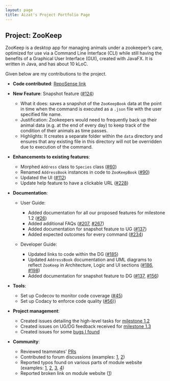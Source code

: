 ```yaml
---
layout: page
title: Aizat's Project Portfolio Page
---
```


## Project: ZooKeep

ZooKeep is a desktop app for managing animals under a zookeeper’s care, optimized for use via a Command Line Interface (CLI) while still having the benefits of a Graphical User Interface (GUI), created with JavaFX. It is written in Java, and has about 10 kLoC.

Given below are my contributions to the project.

* **Code contributed**: [RepoSense link](https://nus-cs2103-ay2021s1.github.io/tp-dashboard/#breakdown=true&search=aizatazhar&sort=groupTitle&sortWithin=title&since=2020-08-14&timeframe=commit&mergegroup=&groupSelect=groupByRepos&checkedFileTypes=docs~functional-code~test-code~other&tabOpen=true&tabType=zoom&zFR=false&zA=aizatazhar&zR=AY2021S1-CS2103T-W15-4%2Ftp%5Bmaster%5D&zACS=130.23529411764707&zS=2020-08-14&zFS=aizatazhar&zU=2020-11-04&zMG=false&zFTF=commit&zFGS=groupByRepos)

* **New Feature**: Snapshot feature ([\#124](https://github.com/AY2021S1-CS2103T-W15-4/tp/pull/124))
  * What it does: saves a snapshot of the `ZooKeepBook` data at the point in time when the command is executed as a `.json` file
  with the user specified file name.
  * Justification: Zookeepers would need to frequently back up their animal data (e.g. at the end of every
  day) to keep track of the condition of their animals as time passes.
  * Highlights: It creates a separate folder within the `data` directory and ensures that any existing file
  in this directory will not be overridden due to execution of the command.

* **Enhancements to existing features**:
  * Morphed `Address` class to `Species` class ([\#60](https://github.com/AY2021S1-CS2103T-W15-4/tp/pull/60))
  * Renamed `AddressBook` instances in code to `ZooKeepBook` ([\#90](https://github.com/AY2021S1-CS2103T-W15-4/tp/pull/90))
  * Updated the UI ([\#112](https://github.com/AY2021S1-CS2103T-W15-4/tp/pull/112))
  * Update help feature to have a clickable URL ([#228](https://github.com/AY2021S1-CS2103T-W15-4/tp/pull/228))
  
* **Documentation**:
  * User Guide:
      * Added documentation for all our proposed features for milestone 1.2 ([\#26](https://github.com/AY2021S1-CS2103T-W15-4/tp/pull/26))
      * Added additional FAQs ([#207](https://github.com/AY2021S1-CS2103T-W15-4/tp/pull/207), [#267](https://github.com/AY2021S1-CS2103T-W15-4/tp/pull/267/))
      * Added documentation for snapshot feature to UG ([#137](https://github.com/AY2021S1-CS2103T-W15-4/tp/pull/137))
      * Added expected outcomes for every command ([#234](https://github.com/AY2021S1-CS2103T-W15-4/tp/pull/234))
      
  * Developer Guide:
      * Updated links to code within the DG ([#185](https://github.com/AY2021S1-CS2103T-W15-4/tp/pull/185))
      * Updated `AddressBook` documentation and UML diagrams to reflect `ZooKeep` in Architecture, Logic and UI sections ([#186](https://github.com/AY2021S1-CS2103T-W15-4/tp/pull/186), [#198](https://github.com/AY2021S1-CS2103T-W15-4/tp/pull/198))
      * Added documentation for snapshot feature to DG ([#137](https://github.com/AY2021S1-CS2103T-W15-4/tp/pull/137), [#156](https://github.com/AY2021S1-CS2103T-W15-4/tp/pull/156))
      
* **Tools**:
  * Set up Codecov to monitor code coverage ([\#45](https://github.com/AY2021S1-CS2103T-W15-4/tp/pull/45))
  * Set up Codacy to enforce code quality ([\#56](https://github.com/AY2021S1-CS2103T-W15-4/tp/pull/56)))

* **Project management**:
  * Created issues detailing the high-level tasks for [milestone 1.2](https://github.com/AY2021S1-CS2103T-W15-4/tp/issues?q=is%3Aissue+is%3Aclosed+author%3Aaizatazhar+milestone%3Av1.2+) 
  * Created issues on UG/DG feedback received for [milestone 1.3](https://github.com/AY2021S1-CS2103T-W15-4/tp/issues?q=is%3Aissue+is%3Aclosed+author%3Aaizatazhar+milestone%3Av1.3)
  * Created issues for some [bugs I found](https://github.com/AY2021S1-CS2103T-W15-4/tp/issues?q=is%3Aissue+is%3Aclosed+author%3Aaizatazhar+label%3Atype.bug)

* **Community**:
  * Reviewed teammates' [PRs](https://github.com/AY2021S1-CS2103T-W15-4/tp/pulls?q=is%3Apr+is%3Aclosed+reviewed-by%3Aaizatazhar)
  * Contributed to forum discussions (examples: [1](https://github.com/nus-cs2103-AY2021S1/forum/issues/219), [2](https://github.com/nus-cs2103-AY2021S1/forum/issues/245))
  * Reported typos found on various parts of module website (examples: [1](https://github.com/se-edu/se-book/issues/94), [2](https://github.com/se-edu/guides/pull/1), [3](https://github.com/nus-cs2103-AY2021S1/website/issues/6), [4](https://github.com/se-edu/addressbook-level3/issues/52))
  * Reported broken link on module website ([1](https://github.com/nus-cs2103-AY2021S1/website/issues/7))
